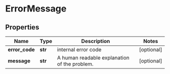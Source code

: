 # ErrorMessage

## Properties
| Name | Type | Description | Notes |
| ------------ | ------------- | ------------- | ------------- |
| **error_code** | **str** | internal error code  | [optional]  |
| **message** | **str** | A human readable explanation of the problem.  | [optional]  |


